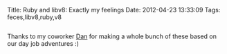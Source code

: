 Title: Ruby and libv8: Exactly my feelings
Date: 2012-04-23 13:33:09
Tags: feces,libv8,ruby,v8

<img class="aligncenter" style="-webkit-user-select: none;" src="http://dan.sel.ec/kimura_images/KimuraLIBV8.jpg" alt="" />

Thanks to my coworker <a href="http://dantylkowski.com/" target="_blank">Dan</a> for making a whole bunch of these based on our day job adventures :)